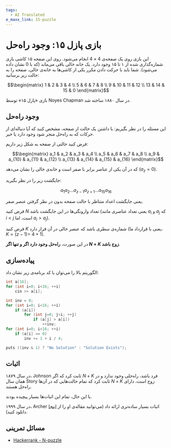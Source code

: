 ```yaml
---
tags:
  - AI Translated
e_maxx_link: 15-puzzle
---
```


# بازی پازل ۱۵: وجود راه‌حل

این بازی روی یک صفحه‌ی $4 \times 4$ انجام می‌شود. روی این صفحه ۱۵ کاشی بازی شماره‌گذاری شده از ۱ تا ۱۵ وجود دارد. یک خانه خالی باقی می‌ماند (که با 0 نشان داده می‌شود). شما باید با حرکت دادن مکرر یکی از کاشی‌ها به خانه‌ی خالی، صفحه را به حالت زیر برسانید:

$$\begin{matrix} 1 & 2 & 3 & 4 \\ 5 & 6 & 7 & 8 \\ 9 & 10 & 11 & 12 \\ 13 & 14 & 15 & 0 \end{matrix}$$

بازی «پازل ۱۵» توسط Noyes Chapman در سال ۱۸۸۰ ساخته شد.

## وجود راه‌حل

این مسئله را در نظر بگیریم: با داشتن یک حالت از صفحه، مشخص کنید که آیا دنباله‌ای از حرکات که به راه‌حل منجر شود وجود دارد یا خیر.

فرض کنید حالتی از صفحه به شکل زیر داریم:

$$\begin{matrix} a_1 & a_2 & a_3 & a_4 \\ a_5 & a_6 & a_7 & a_8 \\ a_9 & a_{10} & a_{11} & a_{12} \\ a_{13} & a_{14} & a_{15} & a_{16} \end{matrix}$$

که در آن یکی از عناصر برابر با صفر است و خانه‌ی خالی را نشان می‌دهد ($a_z = 0$).

جایگشت زیر را در نظر بگیرید:

$$a_1 a_2 ... a_{z-1} a_{z+1} ... a_{15} a_{16}$$

یعنی جایگشت اعداد متناظر با حالت صفحه بدون در نظر گرفتن عنصر صفر.

فرض کنید $N$ تعداد وارونگی‌ها در این جایگشت باشد (یعنی تعداد عناصری مانند $a_i$ و $a_j$ که $i < j$ است، اما $a_i > a_j$).

فرض کنید $K$ شماره‌ی سطری باشد که عنصر خالی در آن قرار دارد (یعنی با قرارداد ما، $K = (z - 1) \div \ 4 + 1$).

در این صورت، **راه‌حل وجود دارد اگر و تنها اگر $N + K$ زوج باشد**.

## پیاده‌سازی

الگوریتم بالا را می‌توان با کد برنامه‌ی زیر نشان داد:

```cpp
int a[16];
for (int i=0; i<16; ++i)
    cin >> a[i];

int inv = 0;
for (int i=0; i<16; ++i)
    if (a[i])
        for (int j=0; j<i; ++j)
            if (a[j] > a[i])
                ++inv;
for (int i=0; i<16; ++i)
    if (a[i] == 0)
        inv += 1 + i / 4;

puts ((inv & 1) ? "No Solution" : "Solution Exists");
```

## اثبات

در سال ۱۸۷۹، Johnson ثابت کرد که اگر $N + K$ فرد باشد، راه‌حلی وجود ندارد و در همان سال Story ثابت کرد که تمام حالت‌هایی که در آن‌ها $N + K$ زوج است، دارای راه‌حل هستند.

با این حال، تمام این اثبات‌ها بسیار پیچیده بودند.

در سال ۱۹۹۹، Archer اثبات بسیار ساده‌تری ارائه داد (می‌توانید مقاله‌ی او را از [اینجا](http://www.cs.cmu.edu/afs/cs/academic/class/15859-f01/www/notes/15-puzzle.pdf) دانلود کنید).

## مسائل تمرینی

* [Hackerrank - N-puzzle](https://www.hackerrank.com/challenges/n-puzzle)